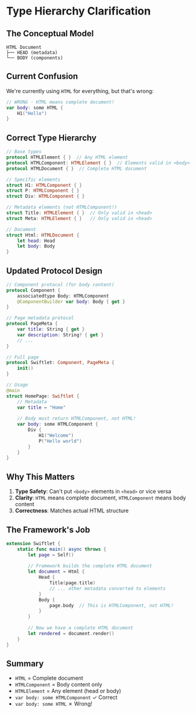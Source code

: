 # Type Hierarchy Clarification

## The Conceptual Model

```
HTML Document
├── HEAD (metadata)
└── BODY (components)
```

## Current Confusion

We're currently using `HTML` for everything, but that's wrong:

```swift
// WRONG - HTML means complete document!
var body: some HTML {
    H1("Hello")
}
```

## Correct Type Hierarchy

```swift
// Base types
protocol HTMLElement { }  // Any HTML element
protocol HTMLComponent: HTMLElement { }  // Elements valid in <body>
protocol HTMLDocument { }  // Complete HTML document

// Specific elements
struct H1: HTMLComponent { }
struct P: HTMLComponent { }
struct Div: HTMLComponent { }

// Metadata elements (not HTMLComponent!)
struct Title: HTMLElement { }  // Only valid in <head>
struct Meta: HTMLElement { }   // Only valid in <head>

// Document
struct Html: HTMLDocument {
    let head: Head
    let body: Body
}
```

## Updated Protocol Design

```swift
// Component protocol (for body content)
protocol Component {
    associatedtype Body: HTMLComponent
    @ComponentBuilder var body: Body { get }
}

// Page metadata protocol
protocol PageMeta {
    var title: String { get }
    var description: String? { get }
    // ...
}

// Full page
protocol Swiftlet: Component, PageMeta {
    init()
}

// Usage
@main
struct HomePage: Swiftlet {
    // Metadata
    var title = "Home"
    
    // Body must return HTMLComponent, not HTML!
    var body: some HTMLComponent {
        Div {
            H1("Welcome")
            P("Hello world")
        }
    }
}
```

## Why This Matters

1. **Type Safety**: Can't put `<body>` elements in `<head>` or vice versa
2. **Clarity**: `HTML` means complete document, `HTMLComponent` means body content
3. **Correctness**: Matches actual HTML structure

## The Framework's Job

```swift
extension Swiftlet {
    static func main() async throws {
        let page = Self()
        
        // Framework builds the complete HTML document
        let document = Html {
            Head {
                Title(page.title)
                // ... other metadata converted to elements
            }
            Body {
                page.body  // This is HTMLComponent, not HTML!
            }
        }
        
        // Now we have a complete HTML document
        let rendered = document.render()
    }
}
```

## Summary

- `HTML` = Complete document
- `HTMLComponent` = Body content only
- `HTMLElement` = Any element (head or body)
- `var body: some HTMLComponent` ✓ Correct
- `var body: some HTML` ✗ Wrong!